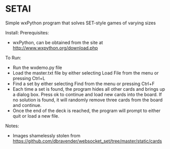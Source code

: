 SETAI
=====

Simple wxPython program that solves SET-style games of varying sizes

Install:
Prerequisites:
  - wxPython, can be obtained from the site at http://www.wxpython.org/download.php

To Run:
  - Run the wxdemo.py file
  - Load the master.txt file by either selecting Load File from the menu or pressing Ctrl+L
  - Find a set by either selecting Find from the menu or pressing Ctrl+F
  - Each time a set is found, the program hides all other cards and brings up a dialog box. Press ok
    to continue and load new cards into the board. If no solution is found, it will randomly remove
    three cards from the board and continue.
  - Once the end of the deck is reached, the program will prompt to either quit or load a new file.
    
Notes:
  - Images shamelessly stolen from https://github.com/dbravender/websocket_set/tree/master/static/cards
  
